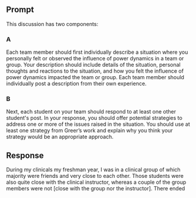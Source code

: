 ## Prompt
This discussion has two components: 
### A
Each team member should first individually describe a situation where you personally felt or observed the influence of power dynamics in a team or group. Your description should include details of the situation, personal thoughts and reactions to the situation, and how you felt the influence of power dynamics impacted the team or group. Each team member should individually post a description from their own experience. 
### B
Next, each student on your team should respond to at least one other student's post. In your response, you should offer potential strategies to address one or more of the issues raised in the situation. You should use at least one strategy from Greer’s work and explain why you think your strategy would be an appropriate approach.
## Response
During my clinicals my freshman year, I was in a clinical group of which majority were friends and very close to each other. Those students were also quite close with the clinical instructor, whereas a couple of the group members were not [close with the group nor the instructor]. There ended 